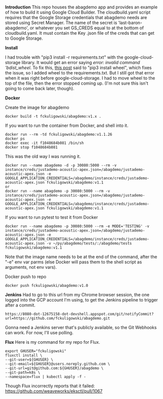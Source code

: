 **Introduction**
This repo houses the abagdemo app and provides an example of how to build it using Google Cloud Builder.
The cloudbuild.yaml script requires that the Google Storage credentials that abagdemo needs are stored using Secret Manager.
The name of the secret is 'last-baron-abagdemo', or whatever you set GS_CREDS equal to at the bottom of cloudbuild.yaml.
It must contain the Key .json file of the creds that can get to Google Storage.

**Install**

I had trouble with "pip3 install -r requirements.txt" with the google-cloud-storage library. It would get an error saying *error: invalid command 'bdist_wheel*. To fix this, [this post](https://stackoverflow.com/questions/34819221/why-is-python-setup-py-saying-invalid-command-bdist-wheel-on-travis-ci) said to "pip3 install wheel", which fixes the issue, so I added wheel to the requirements.txt. But I still got that error when it was right before google-cloud-storage. I had to move wheel to the top of the file, then the error stopped coming up. (I'm not sure this isn't going to come back later, though).

**Docker**

Create the image for abagdemo

```
docker build -t fckuligowski/abagdemo:v1.x .
```

If you want to run the container from Docker, and shell into it.
```
docker run --rm -td fckuligowski/abagdemo:v1.1.26 
docker ps
docker exec -it f1048684b081 /bin/sh
docker stop f1048684b081
```

This was the old way I was running it.

```
docker run --name abagdemo -d -p 30080:5000 --rm -v instance/creds/justademo-acoustic-apex.json=/abagdemo/justademo-acoustic-apex.json -e GOOGLE_APPLICATION_CREDENTIALS=/abagdemo/instance/creds/justademo-acoustic-apex.json fckuligowski/abagdemo:v1.1
or
docker run --name abagdemo -p 30080:5000 --rm -v instance/creds/justademo-acoustic-apex.json=/abagdemo/justademo-acoustic-apex.json -e GOOGLE_APPLICATION_CREDENTIALS=/abagdemo/instance/creds/justademo-acoustic-apex.json fckuligowski/abagdemo:v1.1
```
If you want to run pytest to test it from Docker
```
docker run --name abagdemo -p 30080:5000 --rm -e MODE='TESTING' -v instance/creds/justademo-acoustic-apex.json=/abagdemo/justademo-acoustic-apex.json -e GOOGLE_APPLICATION_CREDENTIALS=/abagdemo/instance/creds/justademo-acoustic-apex.json -v ~/py/abagdemo/tests/:/abagdemo/tests fckuligowski/abagdemo:v1.1
```
Note that the image name needs to be at the end of the command, after the "-e" env var parms (else Docker will pass them to the shell script as arguments, not env vars).

Docker push to repo

```
docker push fckuligowski/abagdemo:v1.0
```

**Jenkins**
Had to go to this url from my Chrome browser session, the one logged into the GCP account I'm using, to get the Jenkins pipeline to trigger after a commit.
```
https://8080-dot-12675158-dot-devshell.appspot.com/git/notifyCommit?url=https://github.com/fckuligowski/abagdemo.git
```
Gonna need a Jenkins server that's publicly available, so the Git Webhooks can work. For now, I'll use polling.

**Flux**
Here is my command for my repo for Flux.
```
export GHUSER="fckuligowski"
fluxctl install \
--git-user=${GHUSER} \
--git-email=${GHUSER}@users.noreply.github.com \
--git-url=git@github.com:${GHUSER}/abagdemo \
--git-path=k8s \
--namespace=flux | kubectl apply -f -
```
Though Flux incorrectly reports that it failed: https://github.com/weaveworks/eksctl/pull/1067


